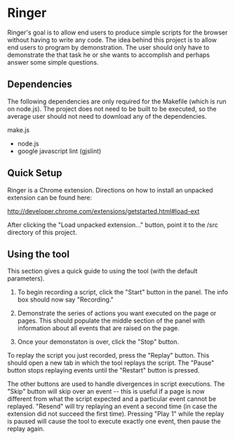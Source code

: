 Ringer
=========

Ringer's goal is to allow end users to produce simple
scripts for the browser without having to write any code. The idea behind this
project is to allow end users to program by demonstration. The user should only
have to demonstrate the that task he or she wants to accomplish and perhaps answer some simple
questions.

Dependencies
-------------------

The following dependencies are only required for the Makefile (which is run on
node.js). The project does not need to be built to be executed, so the
average user should not need to download any of the dependencies.

make.js
 * node.js
 * google javascript lint (gjslint)

Quick Setup
-------------------

Ringer is a Chrome extension. Directions on how to install an unpacked
extension can be found here:

http://developer.chrome.com/extensions/getstarted.html#load-ext

After clicking the "Load unpacked extension..." button, point it to the /src
directory of this project.

Using the tool
-------------------

This section gives a quick guide to using the tool (with the default
parameters).

1) To begin recording a script, click the "Start" button in the panel. The
info box should now say "Recording."

2) Demonstrate the series of actions you want executed on the page or pages. This should
populate the middle section of the panel with information about all events
that are raised on the page.

3) Once your demonstaton is over, click the "Stop" button.

To replay the script you just recorded, press the "Replay" button. This should
open a new tab in which the tool replays the script. The "Pause" button stops
replaying events until the "Restart" button is pressed.

The other buttons are used to handle divergences in script executions. The "Skip"
button will skip over an event -- this is useful if a page is now different from what the script
expected and a particular event cannot be replayed. "Resend" will try 
replaying an event a second time (in case the extension did not succeed the
first time). Pressing "Play 1" while the replay is paused will cause the tool to execute 
exactly one event, then pause the replay again.
